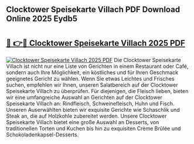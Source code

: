 ## Clocktower Speisekarte Villach PDF Download Online 2025 Eydb5

# <h2><a href="http://gc7ukwe.nevu.top/?p=Clocktower+Speisekarte+Villach">🔗 👉🔴 Clocktower Speisekarte Villach 2025 PDF</a></h2>

[![Clocktower Speisekarte Villach 2025 PDF](https://i.imgur.com/dBaPXMq.png)](http://gc7ukwe.nevu.top/?p=Clocktower+Speisekarte+Villach)
Die Clocktower Speisekarte Villach ist nicht nur eine Liste von Gerichten in einem Restaurant oder Café, sondern auch Ihre Möglichkeit, ein köstliches und für Ihren Geschmack geeignetes Gericht zu wählen. Wenn Sie etwas Leichtes und Frisches suchen, empfehlen wir Ihnen, unseren Salatbereich auf der Clocktower Speisekarte Villach zu überprüfen. Für diejenigen, die Fleisch lieben, bieten wir eine umfangreiche Auswahl an Gerichten auf der Clocktower Speisekarte Villach an: Rindfleisch, Schweinefleisch, Huhn und Fisch. Unseren Auserwählten bieten wir exquisite Gerichte wie Schaschlik und Steak an, die auf Holzkohle zubereitet werden. Unsere Clocktower Speisekarte Villach bietet eine große Auswahl an Desserts, von traditionellen Torten und Kuchen bis hin zu exquisiten Crème Brûlée und Schokoladenkapsel-Desserts.
